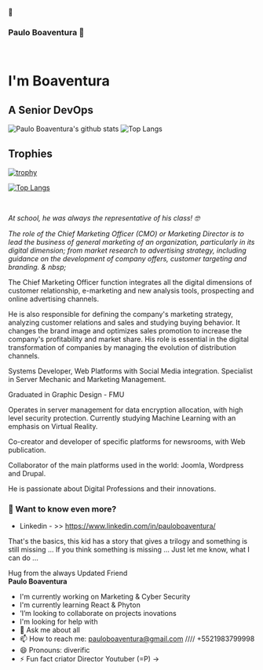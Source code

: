 👋
### Paulo Boaventura 👋
<br>

# I'm Boaventura
## A Senior DevOps 

<!--
**PauloBoaventura/PauloBoaventura** is a ✨ _special_ ✨ repository because its `README.md` (this file) appears on your GitHub profile.

Here are some ideas to get you started:

- 🔭 I’m currently working on ...
- 🌱 I’m currently learning ...
- 👯 I’m looking to collaborate on ...
- 🤔 I’m looking for help with ...
- 💬 Ask me about ...
- 📫 How to reach me: ...
- 😄 Pronouns: ...
- ⚡ Fun fact: ...
-->

![Paulo Boaventura's github stats](https://github-readme-stats.vercel.app/api?username=PauloBoaventura&show_icons=true&theme=dark)
![Top Langs](https://github-readme-stats.vercel.app/api/top-langs/?username=PauloBoaventura&layout=compact&theme=dark)


## Trophies

[![trophy](https://github-profile-trophy.vercel.app/?username=PauloBoaventura&theme=onedark)](https://github.com/ryo-ma/github-profile-trophy)


[![Top Langs](https://github-readme-stats.vercel.app/api/top-langs/?username=PauloBoaventura&langs_count=10)](https://github.com/anuraghazra/github-readme-stats)


<br>

 </p><p> <i> <font style = "vertical-align: inherit;"> <font style = "vertical-align: inherit;" class = ""> At school, he was always the representative of his class! </font> <font style = "vertical-align: inherit;"> 🤓 </font> </font> </i> </p>

<p> <i> <font style = "vertical-align: inherit;"> <font style = "vertical-align: inherit;"> The role of the Chief Marketing Officer (CMO) or Marketing Director is to lead the business of general marketing of an organization, particularly in its digital dimension; </font> <font style = "vertical-align: inherit;" class = ""> from market research to advertising strategy, including guidance on the development of company offers, customer targeting and branding. & nbsp; </font> </font> </i> </p>

<p> <font style = "vertical-align: inherit;"> <font style = "vertical-align: inherit;"> The Chief Marketing Officer function integrates all the digital dimensions of customer relationship, e-marketing and new analysis tools, prospecting and online advertising channels. </font> </font> </p>

<p> <font style = "vertical-align: inherit;"> <font style = "vertical-align: inherit;"> He is also responsible for defining the company's marketing strategy, analyzing customer relations and sales and studying buying behavior. </font> <font style = "vertical-align: inherit;"> It changes the brand image and optimizes sales promotion to increase the company's profitability and market share. </ font> <font style = "vertical-align: inherit;"> His role is essential in the digital transformation of companies by managing the evolution of distribution channels. </ font> </ font> </ p>
<br>
<p> Systems Developer, Web Platforms with Social Media integration. Specialist in Server Mechanic and Marketing Management.


Graduated in Graphic Design - FMU

Operates in server management for data encryption allocation, with high level security protection.
 Currently studying Machine Learning with an emphasis on Virtual Reality.

Co-creator and developer of specific platforms for newsrooms, with Web publication.

Collaborator of the main platforms used in the world: Joomla, Wordpress and Drupal.


<p> <font style = "vertical-align: inherit;"> <font style = "vertical-align: inherit;"> He is passionate about Digital Professions and their innovations.


  ### 🔭 Want to know even more?

 - Linkedin - >> <link> https://www.linkedin.com/in/pauloboaventura/ </link>

That's the basics, this kid has a story that gives a trilogy and something is still missing ...
If you think something is missing ...
Just let me know, what I can do ...

Hug from the always Updated Friend <br>
<b> Paulo Boaventura</b>

- I'm currently working on Marketing & Cyber Security
- I'm currently learning React & Phyton 
- ’I’m looking to collaborate on projects inovations
- I'm looking for help with 
- 💬 Ask me about all
- 📫 How to reach me: pauloboaventura@gmail.com //// +5521983799998
- 😄 Pronouns: diverific
- ⚡ Fun fact criator Director Youtuber  (=P)
->
  
